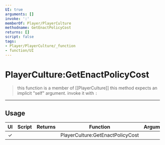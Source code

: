 ```yaml
---
UI: true
arguments: []
invoke: ':'
memberOf: Player/PlayerCulture
methodname: GetEnactPolicyCost
returns: []
script: false
tags:
- Player/PlayerCulture/_function
- function/UI
---
```

# PlayerCulture:GetEnactPolicyCost
> this function is a member of [[PlayerCulture]]
> this method expects an implicit "self" argument. invoke it with `:`
-----
## Usage
|  UI | Script | Returns | Function | Arguments |
|:---:|:------:|-------:|:--------:|:---------|
|✓| ||PlayerCulture:GetEnactPolicyCost||
